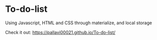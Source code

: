 # To-do-list

Using Javascript, HTML and CSS through materialize, and local storage

Check it out: https://pallavi00021.github.io/To-do-list/
